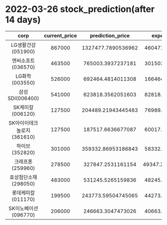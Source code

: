 # 2022-03-26 stock_prediction(after 14 days)

|   corp   |   current_price   |   prediction_price   |   expected_profit   |
|:--------:|:-----------------:|:--------------------:|:-------------------:|
|LG생활건강(051900)|867000|1327477.7890536962|460477.7890536962|
|엔씨소프트(036570)|463500|765003.3937237181|301503.3937237181|
|LG화학(003550)|526000|692464.4814011308|166464.4814011308|
|삼성SDI(006400)|541000|623818.3562051603|82818.35620516026|
|SK케미칼(006120)|127500|204489.21943445483|76989.21943445483|
|SK아이이테크놀로지(361610)|127500|187517.6636677087|60017.66366770869|
|하이브(352820)|301000|359332.86953186843|58332.86953186843|
|크래프톤(259960)|278500|327847.2531161154|49347.253116115404|
|효성첨단소재(298050)|483000|531245.5265159836|48245.52651598363|
|롯데케미칼(011170)|199500|243773.59504745065|44273.59504745065|
|SK이노베이션(096770)|206000|246663.3047473026|40663.30474730261|
